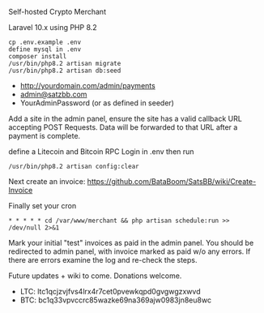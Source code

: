 Self-hosted Crypto Merchant

Laravel 10.x using PHP 8.2
```
cp .env.example .env
define mysql in .env
composer install
/usr/bin/php8.2 artisan migrate
/usr/bin/php8.2 artisan db:seed
```

- http://yourdomain.com/admin/payments
- admin@satzbb.com
- YourAdminPassword (or as defined in seeder)

Add a site in the admin panel, ensure the site has a valid callback URL accepting POST Requests. Data will be forwarded to that URL after a payment is complete. 

define a Litecoin and Bitcoin RPC Login in .env then run 

```
/usr/bin/php8.2 artisan config:clear
```

Next create an invoice: https://github.com/BataBoom/SatsBB/wiki/Create-Invoice

Finally set your cron

```
* * * * * cd /var/www/merchant && php artisan schedule:run >> /dev/null 2>&1
```

Mark your initial "test" invoices as paid in the admin panel. You should be redirected to admin panel, with invoice marked as paid w/o any errors. If there are errors examine the log and re-check the steps. 

Future updates + wiki to come. Donations welcome.

- LTC: ltc1qcjzvjfvs4lrx4r7cet0pvewkqpd0gvgwgzxwvd
- BTC: bc1q33vpvccrc85wazke69na369ajw0983jn8eu8wc
